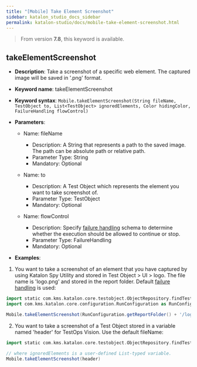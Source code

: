 ```yaml
---
title: "[Mobile] Take Element Screenshot"
sidebar: katalon_studio_docs_sidebar
permalink: katalon-studio/docs/mobile-take-element-screenshot.html
---
```


> From version **7.8**, this keyword is available.

## takeElementScreenshot 

*  **Description**: Take a screenshot of a specific web element. The captured image will be saved in '.png' format.
*  **Keyword name**: takeElementScreenshot
*  **Keyword syntax**: `Mobile.takeElementScreenshot(String fileName, TestObject to, List<TestObject> ignoredElements, Color hidingColor, FailureHandling flowControl)`
*  **Parameters**:

   * Name: fileName 
     * Description: A String that represents a path to the saved image. The path can be absolute path or relative path.
     * Parameter Type: String
     * Mandatory: Optional
     
   * Name: to
     * Description: A Test Object which represents the element you want to take screenshot of.
     * Parameter Type: TestObject
     * Mandatory: Optional

   * Name: flowControl
     * Description: Specify [failure handling](/x/qAAM) schema to determine whether the execution should be allowed to continue or stop.
     * Parameter Type: FailureHandling
     * Mandatory: Optional

* **Examples**:

1. You want to take a screenshot of an element that you have captured by using Katalon Spy Utility and stored in Test Object > UI > logo. The file name is 'logo.png' and stored in the report folder. Default [failure handling](/x/qAAM) is used:

``` groovy
import static com.kms.katalon.core.testobject.ObjectRepository.findTestObject
import com.kms.katalon.core.configuration.RunConfiguration as RunConfiguration

Mobile.takeElementScreenshot(RunConfiguration.getReportFolder() + '/logo.png', findTestObject('UI/logo'))
```

2. You want to take a screenshot of a Test Object stored in a variable named 'header' for TestOps Vision. Use the default fileName:

``` groovy
import static com.kms.katalon.core.testobject.ObjectRepository.findTestObject

// where ignoredElements is a user-defined List-typed variable.
Mobile.takeElementScreenshot(header)
```

